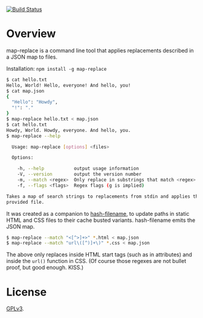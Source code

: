 [![Build Status](https://travis-ci.org/lydell/map-replace.svg?branch=master)](https://travis-ci.org/lydell/map-replace)

Overview
========

map-replace is a command line tool that applies replacements described in a JSON map to files.

Installation: `npm install -g map-replace`

```sh
$ cat hello.txt
Hello, World! Hello, everyone! And hello, you!
$ cat map.json
{
  "Hello": "Howdy",
  "!": "."
}
$ map-replace hello.txt < map.json
$ cat hello.txt
Howdy, World. Howdy, everyone. And hello, you.
$ map-replace --help

  Usage: map-replace [options] <files>

  Options:

    -h, --help           output usage information
    -V, --version        output the version number
    -m, --match <regex>  Only replace in substrings that match <regex>
    -f, --flags <flags>  Regex flags (g is implied)

Takes a map of search strings to replacements from stdin and applies that to each
provided file.
```

It was created as a companion to [hash-filename], to update paths in static HTML and CSS files to
their cache busted variants. hash-filename emits the JSON map.

```sh
$ map-replace --match "<[^>]+>" *.html < map.json
$ map-replace --match "url\([^)]+\)" *.css < map.json
```

The above only replaces inside HTML start tags (such as in attributes) and inside the `url()`
function in CSS. (Of course those regexes are not bullet proof, but good enough. KISS.)

[hash-filename]: https://github.com/lydell/hash-filename


License
=======

[GPLv3](COPYING).

